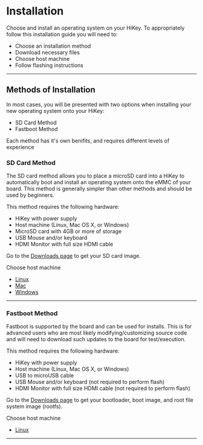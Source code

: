 # Installation

Choose and install an operating system on your HiKey. To appropriately follow this installation guide you will need to:

- Choose an installation method
- Download necessary files
- Choose host machine
- Follow flashing instructions

***

## Methods of Installation

In most cases, you will be presented with two options when installing your new operating system onto your HiKey:

- SD Card Method
- Fastboot Method

Each method has it's own benifits, and requires different levels of experience

### SD Card Method

The SD card method allows you to place a microSD card into a HiKey to automatically boot and install an operating system onto the eMMC of your board. This method is generally simpler than other methods and should be used by beginners.

This method requires the following hardware:

- HiKey with power supply
- Host machine (Linux, Mac OS X, or Windows)
- MicroSD card with 4GB or more of storage
- USB Mouse and/or keyboard
- HDMI Monitor with full size HDMI cable

Go to the [Downloads page](../Downloads/README.md) to get your SD card image.

Choose host machine

- [Linux](LinuxSD.md)
- [Mac](MacSD.md)
- [Windows](WindowsSD.md)

***

### Fastboot Method

Fastboot is supported by the board and can be used for installs. This is for advanced users who are most likely modifying/customizing source code and will need to download such updates to the board for test/execution.

This method requires the following hardware:

- HiKey with power supply
- Host machine (Linux, Mac OS X, or Windows)
- USB to microUSB cable
- USB Mouse and/or keyboard (not required to perform flash)
- HDMI Monitor with full size HDMI cable (not required to perform flash)

Go to the [Downloads page](../Downloads/README.md) to get your bootloader, boot image, and root file system image (rootfs).

Choose host machine

- [Linux](LinuxFastboot.md)

***

